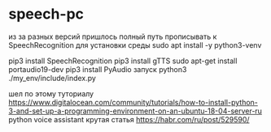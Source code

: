 # speech-pc
из за разных версий пришлось полный путь прописывать к SpeechRecognition
для установки среды sudo apt install -y python3-venv

pip3 install SpeechRecognition
pip3 install gTTS
sudo apt-get install portaudio19-dev
pip3 install PyAudio
запуск python3 ./my_env/include/index.py 

шел по этому туториалу https://www.digitalocean.com/community/tutorials/how-to-install-python-3-and-set-up-a-programming-environment-on-an-ubuntu-18-04-server-ru
python voice assistant
крутая статья https://habr.com/ru/post/529590/